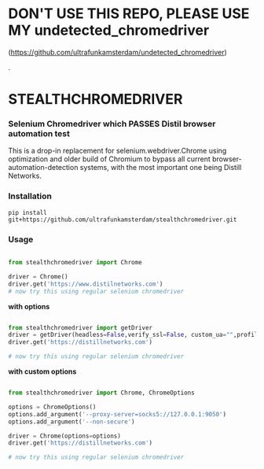 

# DON'T USE THIS REPO, PLEASE USE MY undetected_chromedriver #
 (https://github.com/ultrafunkamsterdam/undetected_chromedriver)








.
# STEALTHCHROMEDRIVER
### Selenium Chromedriver which PASSES Distil browser automation test


This is a drop-in replacement for selenium.webdriver.Chrome using optimization and older build of Chromium to bypass all current browser-automation-detection systems, with the most important one being Distill Networks.

### Installation
```shell
pip install git+https://github.com/ultrafunkamsterdam/stealthchromedriver.git
```

### Usage
```python

from stealthchromedriver import Chrome

driver = Chrome()
driver.get('https://www.distilnetworks.com')
# now try this using regular selenium chromedriver
```


**with options**
```python

from stealthchromedriver import getDriver
driver = getDriver(headless=False,verify_ssl=False, custom_ua="",profile_directory="Default",prefs=None,language="en")
driver.get('https://distillnetworks.com')

# now try this using regular selenium chromedriver
```


**with custom options**
```python

from stealthchromedriver import Chrome, ChromeOptions

options = ChromeOptions()
options.add_argument('--proxy-server=socks5://127.0.0.1:9050')
options.add_argument('--non-secure')

driver = Chrome(options=options)
driver.get('https://distillnetworks.com')

# now try this using regular selenium chromedriver
```



